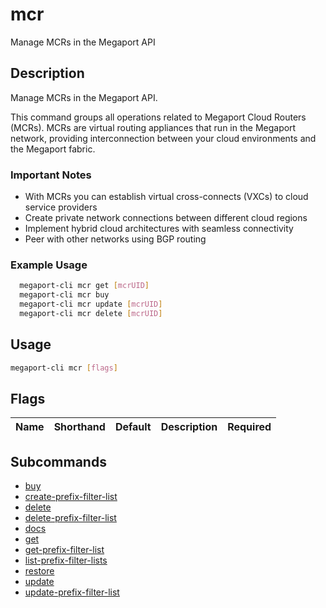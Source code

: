# mcr

Manage MCRs in the Megaport API

## Description

Manage MCRs in the Megaport API.

This command groups all operations related to Megaport Cloud Routers (MCRs). MCRs are virtual routing appliances that run in the Megaport network, providing interconnection between your cloud environments and the Megaport fabric.

### Important Notes
  - With MCRs you can establish virtual cross-connects (VXCs) to cloud service providers
  - Create private network connections between different cloud regions
  - Implement hybrid cloud architectures with seamless connectivity
  - Peer with other networks using BGP routing

### Example Usage

```sh
  megaport-cli mcr get [mcrUID]
  megaport-cli mcr buy
  megaport-cli mcr update [mcrUID]
  megaport-cli mcr delete [mcrUID]
```

## Usage

```sh
megaport-cli mcr [flags]
```


## Flags

| Name | Shorthand | Default | Description | Required |
|------|-----------|---------|-------------|----------|

## Subcommands
* [buy](megaport-cli_mcr_buy.md)
* [create-prefix-filter-list](megaport-cli_mcr_create-prefix-filter-list.md)
* [delete](megaport-cli_mcr_delete.md)
* [delete-prefix-filter-list](megaport-cli_mcr_delete-prefix-filter-list.md)
* [docs](megaport-cli_mcr_docs.md)
* [get](megaport-cli_mcr_get.md)
* [get-prefix-filter-list](megaport-cli_mcr_get-prefix-filter-list.md)
* [list-prefix-filter-lists](megaport-cli_mcr_list-prefix-filter-lists.md)
* [restore](megaport-cli_mcr_restore.md)
* [update](megaport-cli_mcr_update.md)
* [update-prefix-filter-list](megaport-cli_mcr_update-prefix-filter-list.md)


